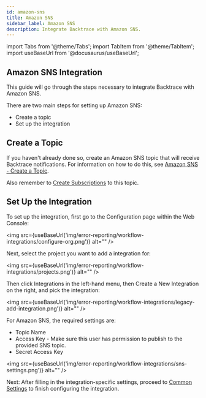 ```yaml
---
id: amazon-sns
title: Amazon SNS
sidebar_label: Amazon SNS
description: Integrate Backtrace with Amazon SNS.
---
```

import Tabs from '@theme/Tabs';
import TabItem from '@theme/TabItem';
import useBaseUrl from '@docusaurus/useBaseUrl';

## Amazon SNS Integration
This guide will go through the steps necessary to integrate Backtrace with Amazon SNS.

There are two main steps for setting up Amazon SNS:
- Create a topic
- Set up the integration

## Create a Topic
If you haven't already done so, create an Amazon SNS topic that will receive Backtrace notifications. For information on how to do this, see [Amazon SNS - Create a Topic](https://docs.aws.amazon.com/sns/latest/dg/sns-create-topic.html).

Also remember to [Create Subscriptions](https://docs.aws.amazon.com/sns/latest/dg/sns-create-subscribe-endpoint-to-topic.html) to this topic.

## Set Up the Integration
To set up the integration, first go to the Configuration page within the Web Console:

<img src={useBaseUrl('img/error-reporting/workflow-integrations/configure-org.png')} alt="" />

Next, select the project you want to add a integration for:

<img src={useBaseUrl('img/error-reporting/workflow-integrations/projects.png')} alt="" />

Then click Integrations in the left-hand menu, then Create a New Integration on the right, and pick the integration:

<img src={useBaseUrl('img/error-reporting/workflow-integrations/legacy-add-integration.png')} alt="" />

For Amazon SNS, the required settings are:
- Topic Name
- Access Key - Make sure this user has permission to publish to the provided SNS topic.
- Secret Access Key

<img src={useBaseUrl('img/error-reporting/workflow-integrations/sns-settings.png')} alt="" />

Next: After filling in the integration-specific settings, proceed to [Common Settings](https://support.backtrace.io/hc/en-us/articles/360040516791-Common-Workflow-Integration-Settings) to finish configuring the integration.
